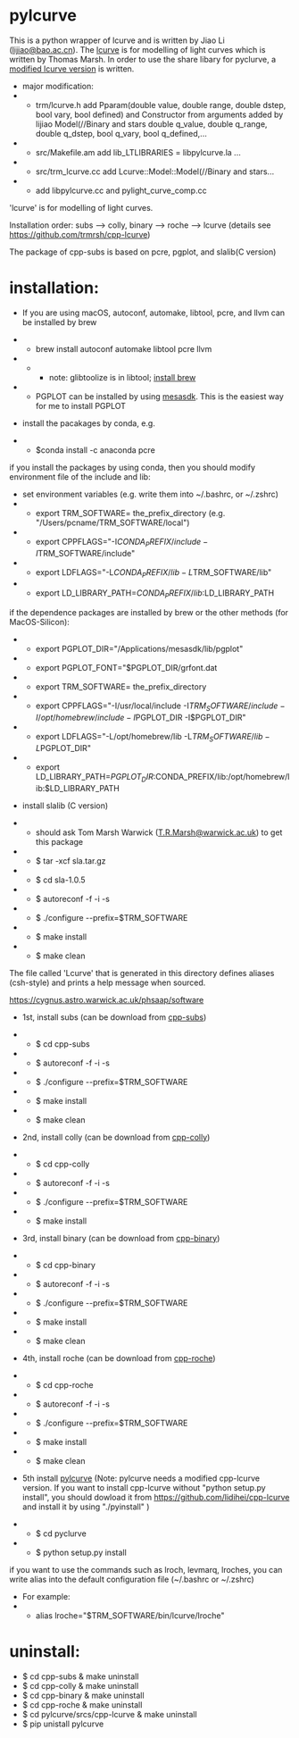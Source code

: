 # pylcurve
This is a python wrapper of lcurve and is written by Jiao Li (lijiao@bao.ac.cn). 
The [lcurve](https://github.com/trmrsh/cpp-lcurve) is for modelling of light curves which is written by Thomas Marsh.
In order to use the share libary for pyclurve, a [modified lcurve version](https://github.com/lidihei/cpp-lcurve) is written. 

- major modification: 
- - trm/lcurve.h add Pparam(double value, double range, double dstep, bool vary, bool defined) and 
    Constructor from arguments added by lijiao
    Model(//Binary and stars
           double q_value, double q_range, double q_dstep, bool q_vary, bool q_defined,... 
- - src/Makefile.am add lib_LTLIBRARIES = libpylcurve.la ...
- - src/trm_lcurve.cc  add Lcurve::Model::Model(//Binary and stars...
- - add libpylcurve.cc and pylight_curve_comp.cc

'lcurve' is for modelling of light curves.

Installation order: subs --> colly, binary --> roche --> lcurve  (details see https://github.com/trmrsh/cpp-lcurve)


The package of cpp-subs is based on pcre, pgplot, and slalib(C version)


# installation:

- If you are using macOS, autoconf, automake, libtool, pcre, and llvm can be installed by brew
- - brew install autoconf automake libtool pcre llvm
- - - note: glibtoolize is in libtool; [install brew](https://brew.sh)

- - PGPLOT can be installed by using [mesasdk](http://user.astro.wisc.edu/~townsend/static.php?ref=mesasdk#Prerequisites). This is the easiest way for me to install PGPLOT

- install the pacakages by conda, e.g.
- - $conda install -c anaconda pcre

if you install the packages by using conda, then you should modify environment file of the include and lib:

- set environment variables (e.g. write them into \~/.bashrc, or \~/.zshrc)
- - export TRM_SOFTWARE= the_prefix_directory (e.g. "/Users/pcname/TRM_SOFTWARE/local") 
- - export CPPFLAGS="-I$CONDA_PREFIX/include -I$TRM_SOFTWARE/include"
- - export LDFLAGS="-L$CONDA_PREFIX/lib -L$TRM_SOFTWARE/lib"
- - export LD_LIBRARY_PATH=$CONDA_PREFIX/lib:$LD_LIBRARY_PATH

if the dependence packages are installed by brew or the other methods (for MacOS-Silicon):
- - export PGPLOT_DIR="/Applications/mesasdk/lib/pgplot"
- - export PGPLOT_FONT="$PGPLOT_DIR/grfont.dat
- - export TRM_SOFTWARE= the_prefix_directory
- - export CPPFLAGS="-I/usr/local/include -I$TRM_SOFTWARE/include -I/opt/homebrew/include -I$PGPLOT_DIR -I$PGPLOT_DIR"
- - export LDFLAGS="-L/opt/homebrew/lib -L$TRM_SOFTWARE/lib -L$PGPLOT_DIR"
- - export LD_LIBRARY_PATH=$PGPLOT_DIR:$CONDA_PREFIX/lib:/opt/homebrew/lib:$LD_LIBRARY_PATH


- install slalib (C version)
- - should ask Tom Marsh Warwick (T.R.Marsh@warwick.ac.uk) to get this package
- - $ tar -xcf sla.tar.gz
- - $ cd sla-1.0.5
- - $ autoreconf -f -i -s
- - $ ./configure --prefix=$TRM_SOFTWARE
- - $ make install
- - $ make clean

The file called 'Lcurve' that is generated in this directory defines
aliases (csh-style) and prints a help message when sourced.

https://cygnus.astro.warwick.ac.uk/phsaap/software


- 1st, install subs (can be download from [cpp-subs](https://github.com/trmrsh/cpp-subs))
- - $ cd cpp-subs
- - $ autoreconf -f -i -s
- - $ ./configure --prefix=$TRM_SOFTWARE
- - $ make install
- - $ make clean

- 2nd, install colly (can be download from [cpp-colly](https://github.com/trmrsh/cpp-colly))
- - $ cd cpp-colly
- - $ autoreconf -f -i -s
- - $ ./configure --prefix=$TRM_SOFTWARE
- - $ make install

- 3rd, install binary (can be download from [cpp-binary](https://github.com/trmrsh/cpp-binary))
- - $ cd cpp-binary
- - $ autoreconf -f -i -s
- - $ ./configure --prefix=$TRM_SOFTWARE
- - $ make install
- - $ make clean

- 4th, install roche (can be download from [cpp-roche](https://github.com/trmrsh/cpp-roche))
- - $ cd cpp-roche
- - $ autoreconf -f -i -s
- - $ ./configure --prefix=$TRM_SOFTWARE
- - $ make install
- - $ make clean


- 5th install [pylcurve](https://github.com/lidihei/pylcurve) (Note: pylcurve needs a modified cpp-lcurve version. 
If you want to install cpp-lcurve without "python setup.py install", you should dowload it from https://github.com/lidihei/cpp-lcurve and install it by using "./pyinstall" )
- - $ cd pyclurve
- - $ python setup.py install

if you want to use the commands such as lroch, levmarq, lroches, you can write alias into the default configuration file (\~/.bashrc or \~/.zshrc)
- For example:
- - alias lroche="$TRM_SOFTWARE/bin/lcurve/lroche"

# uninstall:
- $ cd cpp-subs & make uninstall
- $ cd cpp-colly & make uninstall
- $ cd cpp-binary & make uninstall
- $ cd cpp-roche & make uninstall
- $ cd pylcurve/srcs/cpp-lcurve & make uninstall
- $ pip unistall pylcurve

